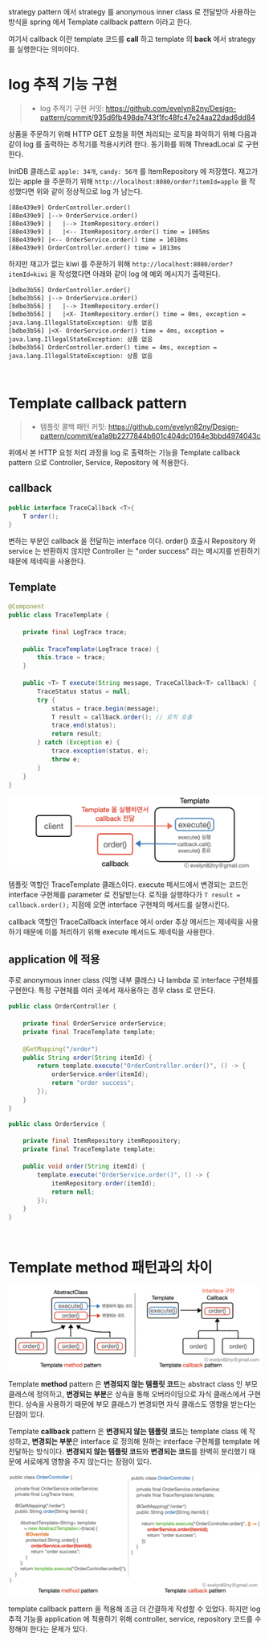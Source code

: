 strategy pattern 에서 strategy 를 anonymous inner class 로 전달받아 사용하는 방식을 spring 에서 Template callback pattern 이라고 한다.

여기서 callback 이란 template 코드를 **call** 하고 template 의 **back** 에서 strategy 를 실행한다는 의미이다.
<br>

# log 추적 기능 구현

>- log 추적기 구현 커밋: https://github.com/evelyn82ny/Design-pattern/commit/935d6fb498de743f1fc48fc47e24aa22dad6dd84

상품을 주문하기 위해 HTTP GET 요청을 하면 처리되는 로직을 파악하기 위해 다음과 같이 log 를 출력하는 추적기를 적용시키려 한다. 동기화를 위해 ThreadLocal 로 구현한다.

InitDB 클래스로 ```apple: 34개```, ```candy: 56개``` 를 ItemRepository 에 저장했다. 재고가 있는 apple 을 주문하기 위해 ```http://localhost:8080/order?itemId=apple``` 을 작성했다면 위와 같이 정상적으로 log 가 남는다.

```text
[88e439e9] OrderController.order()
[88e439e9] |--> OrderService.order()
[88e439e9] |   |--> ItemRepository.order()
[88e439e9] |   |<-- ItemRepository.order() time = 1005ms
[88e439e9] |<-- OrderService.order() time = 1010ms
[88e439e9] OrderController.order() time = 1013ms
```

하지만 재고가 없는 kiwi 를 주문하기 위해 ```http://localhost:8080/order?itemId=kiwi``` 을 작성했다면 아래와 같이 log 에 예외 메시지가 출력된다.

```text
[bdbe3b56] OrderController.order()
[bdbe3b56] |--> OrderService.order()
[bdbe3b56] |   |--> ItemRepository.order()
[bdbe3b56] |   |<X- ItemRepository.order() time = 0ms, exception = java.lang.IllegalStateException: 상품 없음
[bdbe3b56] |<X- OrderService.order() time = 4ms, exception = java.lang.IllegalStateException: 상품 없음
[bdbe3b56] OrderController.order() time = 4ms, exception = java.lang.IllegalStateException: 상품 없음
```
<br>

# Template callback pattern

>- 템플릿 콜백 패턴 커밋: https://github.com/evelyn82ny/Design-pattern/commit/ea1a9b2277844b601c404dc0164e3bbd4974043c

위에서 본 HTTP 요청 처리 과정을 log 로 출력하는 기능을 Template callback pattern 으로 Controller, Service, Repository 에 적용한다.

## callback

```java
public interface TraceCallback <T>{
    T order();
}
```
변하는 부분인 callback 을 전달하는 interface 이다. order() 호출시 Repository 와 service 는 반환하지 않지만 Controller 는 "order success" 라는 메시지를 반환하기 때문에 제네릭을 사용한다.

## Template

```java
@Component
public class TraceTemplate {

    private final LogTrace trace;

    public TraceTemplate(LogTrace trace) {
        this.trace = trace;
    }

    public <T> T execute(String message, TraceCallback<T> callback) {
        TraceStatus status = null;
        try {
            status = trace.begin(message);
            T result = callback.order(); // 로직 호출
            trace.end(status);
            return result;
        } catch (Exception e) {
            trace.exception(status, e);
            throw e;
        }
    }
}
```
![png](/design-pattern/img/template_callback_pattern.png)

템플릿 역할인 TraceTemplate 클래스이다. execute 메서드에서 변경되는 코드인 interface 구현체를 parameter 로 전달받는다. 로직을 실행하다가 ```T result = callback.order();``` 지점에 오면 interface 구현체의 메서드를 실행시킨다.

callback 역할인 TraceCallback interface 에서 order 추상 메서드는 제네릭을 사용하기 때문에 이를 처리하기 위해 execute 메서드도 제네릭을 사용한다.
<br>

## application 에 적용

주로 anonymous inner class (익명 내부 클래스) 나 lambda 로 interface 구현체를 구현한다. 특정 구현체를 여러 곳에서 재사용하는 경우 class 로 만든다.

```java
public class OrderController {

    private final OrderService orderService;
    private final TraceTemplate template;

    @GetMapping("/order")
    public String order(String itemId) {
        return template.execute("OrderController.order()", () -> {
            orderService.order(itemId);
            return "order success";
        });
    }
}
```

```java
public class OrderService {

    private final ItemRepository itemRepository;
    private final TraceTemplate template;

    public void order(String itemId) {
        template.execute("OrderService.order()", () -> {
            itemRepository.order(itemId);
            return null;
        });
    }
}
```
<br>

# Template method 패턴과의 차이

![png](/design-pattern/img/template_method_vs_callback_structure.png)

Template **method** pattern 은 **변경되지 않는 템플릿 코드**는 abstract class 인 부모 클래스에 정의하고, **변경되는 부분**은 상속을 통해 오버라이딩으로 자식 클래스에서 구현한다. 상속을 사용하기 때문에 부모 클래스가 변경되면 자식 클래스도 영향을 받는다는 단점이 있다.

Template **callback** pattern 은 **변경되지 않는 템플릿 코드**는 template class 에 작성하고, **변경되는 부분**은 interface 로 정의해 원하는 interface 구현체를 template 에 전달하는 방식이다. **변경되지 않는 템플릿 코드**와 **변경되는 코드**를 완벽히 분리했기 때문에 서로에게 영향을 주지 않는다는 장점이 있다.

![png](/design-pattern/img/template_method_vs_callback_code.png)

template callback pattern 을 적용해 조금 더 간결하게 작성할 수 있었다. 하지만 log 추적 기능을 application 에 적용하기 위해 controller, service, repository 코드를 수정해야 한다는 문제가 있다.
